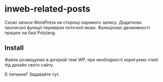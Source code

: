 # inweb-related-posts
Схожі записи WordPress на сторінці окремого запису. Додатково прописані функції перевірки поточної мови. Функціонал двомовності працює на базі Polylang.

## Install
Файли розміщуємо в дочірній темі WP, при необхідності корегуємо стилі під дизайн свого сайту.

Є питання? Задавайте тут.

